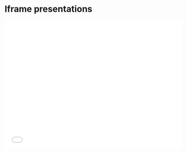 

<html>
<head>
	<meta charset="utf-8"/>
	<meta name="layout" content="post"/>
	<title>&quot;Presenting iframe&quot;</title>
	<meta name="date" content="2015-05-26 14:00:51"/>
	<meta name="categories" content="mumbojumbo"/>
</head>
<body>

<h1 id="iframepresentations">Iframe presentations</h1>

<p><iframe src="//slides.com/chrisgannon/reasons/embed" width="576" height="420" scrolling="no" frameborder="0" webkitallowfullscreen mozallowfullscreen allowfullscreen></iframe></p>

</body>
</html>

